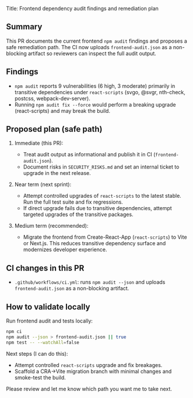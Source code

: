 Title: Frontend dependency audit findings and remediation plan

Summary
-------

This PR documents the current frontend `npm audit` findings and proposes a safe remediation path. The CI now uploads `frontend-audit.json` as a non-blocking artifact so reviewers can inspect the full audit output.

Findings
--------

- `npm audit` reports 9 vulnerabilities (6 high, 3 moderate) primarily in transitive dependencies under `react-scripts` (svgo, @svgr, nth-check, postcss, webpack-dev-server).
- Running `npm audit fix --force` would perform a breaking upgrade (react-scripts) and may break the build.

Proposed plan (safe path)
-------------------------

1. Immediate (this PR):
   - Treat audit output as informational and publish it in CI (`frontend-audit.json`).
   - Document risks in `SECURITY_RISKS.md` and set an internal ticket to upgrade in the next release.

2. Near term (next sprint):
   - Attempt controlled upgrades of `react-scripts` to the latest stable. Run the full test suite and fix regressions.
   - If direct upgrade fails due to transitive dependencies, attempt targeted upgrades of the transitive packages.

3. Medium term (recommended):
   - Migrate the frontend from Create-React-App (`react-scripts`) to Vite or Next.js. This reduces transitive dependency surface and modernizes developer experience.

CI changes in this PR
---------------------

- `.github/workflows/ci.yml`: runs `npm audit --json` and uploads `frontend-audit.json` as a non-blocking artifact.

How to validate locally
-----------------------

Run frontend audit and tests locally:

```bash
npm ci
npm audit --json > frontend-audit.json || true
npm test -- --watchAll=false
```

Next steps (I can do this):
- Attempt controlled `react-scripts` upgrade and fix breakages.
- Scaffold a CRA->Vite migration branch with minimal changes and smoke-test the build.

Please review and let me know which path you want me to take next.
